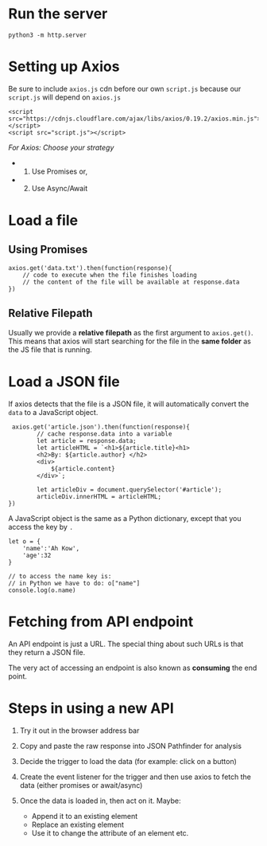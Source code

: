 # Run the server
```
python3 -m http.server
```

# Setting up Axios

Be sure to include `axios.js` cdn before our own `script.js` because our `script.js` will depend on `axios.js`

```
<script src="https://cdnjs.cloudflare.com/ajax/libs/axios/0.19.2/axios.min.js"></script>
<script src="script.js"></script>
```

*For Axios: Choose your strategy*
- 1. Use Promises or, 
- 2. Use Async/Await

# Load a file
## Using Promises 
```
axios.get('data.txt').then(function(response){
    // code to execute when the file finishes loading
    // the content of the file will be available at response.data
})
```

## Relative Filepath
Usually we provide a **relative filepath** as the first argument to `axios.get()`. This means
that axios will start searching for the file in the **same folder** as the JS file that is
running.

# Load a JSON file
If axios detects that the file is a JSON file, it will automatically convert the `data` to a JavaScript object.

```
 axios.get('article.json').then(function(response){
        // cache response.data into a variable
        let article = response.data;
        let articleHTML = `<h1>${article.title}<h1>
        <h2>By: ${article.author} </h2>
        <div>
            ${article.content}
        </div>`;

        let articleDiv = document.querySelector('#article');
        articleDiv.innerHTML = articleHTML;
})
```

A JavaScript object is the same as a Python dictionary, except that you access the key by `.`

```
let o = {
    'name':'Ah Kow',
    'age':32
}

// to access the name key is:
// in Python we have to do: o["name"]
console.log(o.name)
```

# Fetching from API endpoint

An API endpoint is just a URL. The special thing about such URLs is that they return a JSON file.

The very act of accessing an endpoint is also known as **consuming** the end point.

# Steps in using a new API

1. Try it out in the browser address bar

2. Copy and paste the raw response into JSON Pathfinder for analysis

3. Decide the trigger to load the data (for example: click on a button)

4. Create the event listener for the trigger and then use axios to fetch the data
   (either promises or await/async)

5. Once the data is loaded in, then act on it. Maybe:
    * Append it to an existing element
    * Replace an existing element
    * Use it to change the attribute of an element etc.
